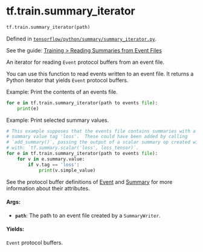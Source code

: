 <div itemscope itemtype="http://developers.google.com/ReferenceObject">
<meta itemprop="name" content="tf.train.summary_iterator" />
</div>

# tf.train.summary_iterator

``` python
tf.train.summary_iterator(path)
```



Defined in [`tensorflow/python/summary/summary_iterator.py`](https://www.tensorflow.org/code/tensorflow/python/summary/summary_iterator.py).

See the guide: [Training > Reading Summaries from Event Files](../../../../api_guides/python/train.md#Reading_Summaries_from_Event_Files)

An iterator for reading `Event` protocol buffers from an event file.

You can use this function to read events written to an event file. It returns
a Python iterator that yields `Event` protocol buffers.

Example: Print the contents of an events file.

```python
for e in tf.train.summary_iterator(path to events file):
    print(e)
```

Example: Print selected summary values.

```python
# This example supposes that the events file contains summaries with a
# summary value tag 'loss'.  These could have been added by calling
# `add_summary()`, passing the output of a scalar summary op created with
# with: `tf.summary.scalar('loss', loss_tensor)`.
for e in tf.train.summary_iterator(path to events file):
    for v in e.summary.value:
        if v.tag == 'loss':
            print(v.simple_value)
```

See the protocol buffer definitions of
[Event](https://www.tensorflow.org/code/tensorflow/core/util/event.proto)
and
[Summary](https://www.tensorflow.org/code/tensorflow/core/framework/summary.proto)
for more information about their attributes.

#### Args:

* <b>`path`</b>: The path to an event file created by a `SummaryWriter`.


#### Yields:

`Event` protocol buffers.